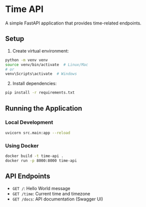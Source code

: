 # Time API

A simple FastAPI application that provides time-related endpoints.

## Setup

1. Create virtual environment:
```bash
python -m venv venv
source venv/bin/activate  # Linux/Mac
# or
venv\Scripts\activate  # Windows
```

2. Install dependencies:
```bash
pip install -r requirements.txt
```

## Running the Application

### Local Development
```bash
uvicorn src.main:app --reload
```

### Using Docker
```bash
docker build -t time-api .
docker run -p 8000:8000 time-api
```

## API Endpoints

- `GET /`: Hello World message
- `GET /time`: Current time and timezone
- `GET /docs`: API documentation (Swagger UI)
